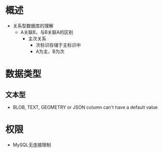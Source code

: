 # 概述
- 关系型数据库的理解
	- A关联B，与B关联A的区别
		- 主次关系
			- 次标识存储于主标识中
			- A为主，B为次

# 数据类型
## 文本型
- BLOB, TEXT, GEOMETRY or JSON column can't have a default value

# 权限
- MySQL无连接限制